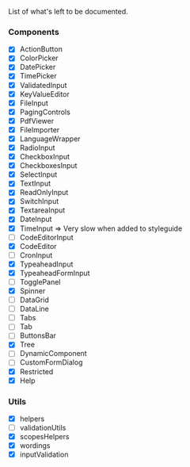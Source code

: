 List of what's left to be documented.

### Components

- [x] ActionButton
- [x] ColorPicker
- [x] DatePicker
- [x] TimePicker
- [x] ValidatedInput
- [x] KeyValueEditor
- [x] FileInput
- [x] PagingControls
- [x] PdfViewer
- [x] FileImporter
- [x] LanguageWrapper
- [x] RadioInput
- [x] CheckboxInput
- [x] CheckboxesInput
- [x] SelectInput
- [x] TextInput
- [x] ReadOnlyInput
- [x] SwitchInput
- [x] TextareaInput
- [x] DateInput
- [x] TimeInput => Very slow when added to styleguide
- [ ] CodeEditorInput
- [x] CodeEditor
- [ ] CronInput
- [x] TypeaheadInput
- [x] TypeaheadFormInput
- [ ] TogglePanel
- [x] Spinner
- [ ] DataGrid
- [ ] DataLine
- [ ] Tabs
- [ ] Tab
- [ ] ButtonsBar
- [x] Tree
- [ ] DynamicComponent
- [ ] CustomFormDialog
- [x] Restricted
- [x] Help

### Utils

- [x] helpers
- [ ] validationUtils
- [x] scopesHelpers
- [x] wordings
- [x] inputValidation